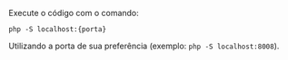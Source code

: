  Execute o código com o comando:
```
php -S localhost:{porta}
```
 Utilizando a porta de sua preferência (exemplo: `php -S localhost:8008`).